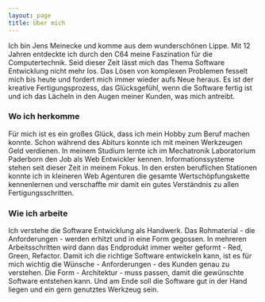 ```yaml
---
layout: page
title: Über mich
---
```


Ich bin Jens Meinecke und komme aus dem wunderschönen Lippe. Mit 12 Jahren entdeckte ich durch den C64 meine Faszination für die Computertechnik. Seid dieser Zeit lässt mich das Thema Software Entwicklung nicht mehr los. Das Lösen von komplexen Problemen fesselt mich bis heute und fordert mich immer wieder aufs Neue heraus. Es ist der kreative Fertigungsprozess, das Glücksgefühl, wenn die Software fertig ist und ich das Lächeln in den Augen meiner Kunden, was mich antreibt.

### Wo ich herkomme

Für mich ist es ein großes Glück, dass ich mein Hobby zum Beruf machen konnte. Schon während des Abiturs konnte ich mit meinen Werkzeugen Geld verdienen. In meinem Studium lernte ich im Mechatronik Laboratorium Paderborn den Job als Web Entwickler kennen. Informationssysteme stehen seit dieser Zeit in meinem Fokus. In den ersten beruflichen Stationen konnte ich in kleineren Web Agenturen die gesamte Wertschöpfungskette kennenlernen und verschaffte mir damit ein gutes Verständnis zu allen Fertigungsschritten. 

### Wie ich arbeite

Ich verstehe die Software Entwicklung als Handwerk. Das Rohmaterial - die Anforderungen - werden erhitzt und in eine Form gegossen. In mehreren Arbeitsschritten wird dann das Endprodukt immer weiter geformt - Red, Green, Refactor. Damit ich die richtige Software entwickeln kann, ist es für mich wichtig die Wünsche - Anforderungen - des Kunden genau zu verstehen. Die Form - Architektur - muss passen, damit die gewünschte Software entstehen kann. Und am Ende soll die Software gut in der Hand liegen und ein gern genutztes Werkzeug sein.
